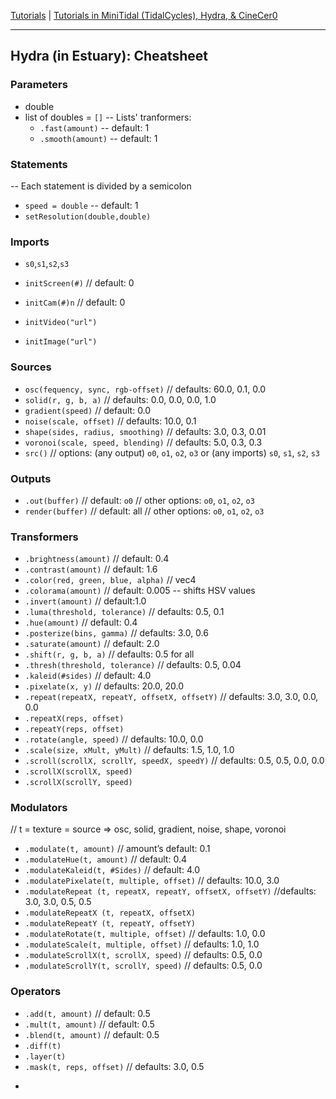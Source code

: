 
[Tutorials](../Tutorials/README.md) | [Tutorials in MiniTidal (TidalCycles), Hydra, & CineCer0](README.md)    

-------------------------------------------------------------------------------  

## Hydra (in Estuary): Cheatsheet

### Parameters
+ double
+ list of doubles = `[]`
-- Lists' tranformers:
  + `.fast(amount)` -- default: 1
  + `.smooth(amount)` -- default: 1

### Statements
-- Each statement is divided by a semicolon
+ `speed = double` -- default: 1 <br />
+ `setResolution(double,double)` <br />

### Imports

+ `s0`,`s1`,`s2`,`s3`

+ `initScreen(#)` // default: 0
+ `initCam(#)n` // default: 0
+ `initVideo("url")`
+ `initImage("url")`

### Sources

+ `osc(fequency, sync, rgb-offset)` // defaults: 60.0, 0.1, 0.0
+ `solid(r, g, b, a)` // defaults: 0.0, 0.0, 0.0, 1.0
+ `gradient(speed)` // default: 0.0
+ `noise(scale, offset)` // defaults: 10.0, 0.1
+ `shape(sides, radius, smoothing)` // defaults: 3.0, 0.3, 0.01
+ `voronoi(scale, speed, blending)` // defaults: 5.0, 0.3, 0.3
+ `src()` // options: (any output) `o0`, `o1`, `o2`, `o3` or (any imports) `s0`, `s1`, `s2`, `s3`


### Outputs
+ `.out(buffer)` // default: `o0` // other options: `o0`, `o1`, `o2`, `o3`
+ `render(buffer)` // default: all // other options: `o0`, `o1`, `o2`, `o3`


### Transformers
+ `.brightness(amount)` // default: 0.4
+ `.contrast(amount)` // default: 1.6
+ `.color(red, green, blue, alpha)` // vec4
+ `.colorama(amount)` // default: 0.005 -- shifts HSV values
+ `.invert(amount)` // default:1.0
+ `.luma(threshold, tolerance)` // defaults: 0.5, 0.1
+ `.hue(amount)` // default: 0.4
+ `.posterize(bins, gamma)` // defaults: 3.0, 0.6
+ `.saturate(amount)` // default: 2.0
+ `.shift(r, g, b, a)` // defaults: 0.5 for all
+ `.thresh(threshold, tolerance)` // defaults: 0.5, 0.04
+ `.kaleid(#sides)` // default: 4.0
+ `.pixelate(x, y)` // defaults: 20.0, 20.0
+ `.repeat(repeatX, repeatY, offsetX, offsetY)` // defaults: 3.0, 3.0, 0.0, 0.0
+ `.repeatX(reps, offset)`
+ `.repeatY(reps, offset)`
+ `.rotate(angle, speed)` // defaults: 10.0, 0.0
+ `.scale(size, xMult, yMult)` // defaults: 1.5, 1.0, 1.0
+ `.scroll(scrollX, scrollY, speedX, speedY)` // defaults: 0.5, 0.5, 0.0, 0.0
+ `.scrollX(scrollX, speed)`
+ `.scrollX(scrollY, speed)`


### Modulators

// t = texture = source => osc, solid, gradient, noise, shape, voronoi <br />

+ `.modulate(t, amount)` // amount’s default: 0.1
+ `.modulateHue(t, amount)` // default: 0.4
+ `.modulateKaleid(t, #Sides)` // default: 4.0
+ `.modulatePixelate(t, multiple, offset)` // defaults: 10.0, 3.0
+ `.modulateRepeat (t, repeatX, repeatY, offsetX, offsetY)` //defaults: 3.0, 3.0, 0.5, 0.5
+ `.modulateRepeatX (t, repeatX, offsetX)`
+ `.modulateRepeatY (t, repeatY, offsetY)`
+ `.modulateRotate(t, multiple, offset)` // defaults: 1.0, 0.0
+ `.modulateScale(t, multiple, offset)` // defaults: 1.0, 1.0
+ `.modulateScrollX(t, scrollX, speed)` // defaults: 0.5, 0.0
+ `.modulateScrollY(t, scrollY, speed)` // defaults: 0.5, 0.0


### Operators

+ `.add(t, amount)` // default: 0.5
+ `.mult(t, amount)` // default: 0.5
+ `.blend(t, amount)` // default: 0.5
+ `.diff(t)`
+ `.layer(t)`
+ `.mask(t, reps, offset)` // defaults: 3.0, 0.5


-
